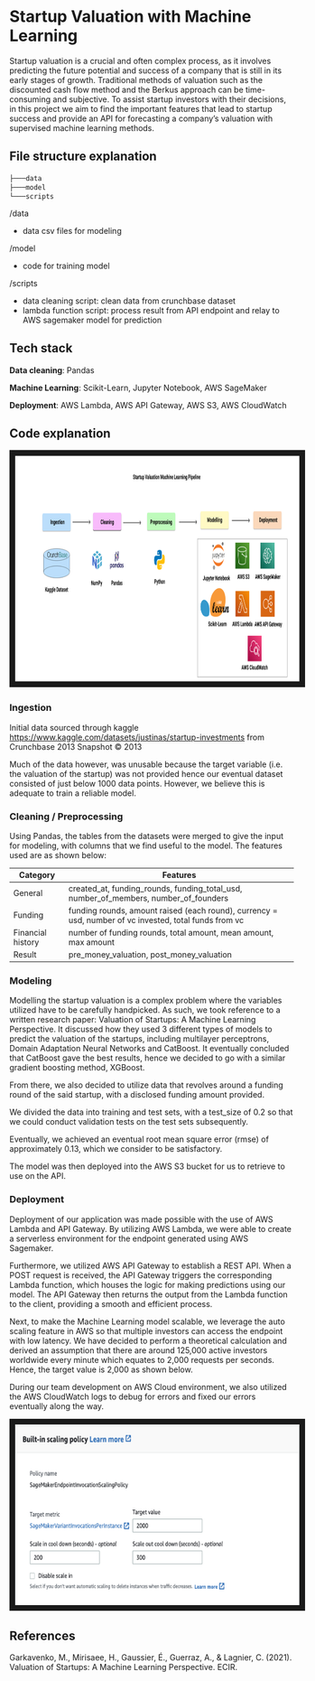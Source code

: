 # Startup Valuation with Machine Learning

Startup valuation is a crucial and often complex process, as it involves predicting the future potential and success of a company that is still in its early stages of growth. Traditional methods of valuation such as the discounted cash flow method and the Berkus approach can be time-consuming and subjective. To assist startup investors with their decisions, in this project we aim to find the important features that lead to startup success and provide an API for forecasting a company’s valuation with supervised machine learning methods.

## File structure explanation

```
├───data
├───model
└───scripts
```
/data
 - data csv files for modeling 

/model
 - code for training model

/scripts
 - data cleaning script: clean data from crunchbase dataset
 - lambda function script: process result from API endpoint and relay to AWS sagemaker model for prediction

## Tech stack

**Data cleaning**: Pandas

**Machine Learning**: Scikit-Learn, Jupyter Notebook, AWS SageMaker

**Deployment**: AWS Lambda, AWS API Gateway, AWS S3, AWS CloudWatch

## Code explanation

<img src="./pictures/Machine Learning Pipeline.png" alt="Machine Learning Pipeline" width="1000" height="400" border="10" />

### Ingestion

Initial data sourced through kaggle https://www.kaggle.com/datasets/justinas/startup-investments from Crunchbase 2013 Snapshot © 2013

Much of the data however, was unusable because the target variable (i.e. the valuation of the startup) was not provided hence our eventual dataset consisted of just below 1000 data points. However, we believe this is adequate to train a reliable model.

### Cleaning / Preprocessing

Using Pandas, the tables from the datasets were merged to give the input for modeling, with columns that we find useful to the model. The features used are as shown below:

| Category | Features |
| --- | --- |
| General | created_at, funding_rounds, funding_total_usd, number_of_members, number_of_founders |
| Funding | funding rounds, amount raised (each round), currency = usd, number of vc invested, total funds from vc |
| Financial history | number of funding rounds, total amount, mean amount, max amount |
| Result | pre_money_valuation, post_money_valuation |

### Modeling

Modelling the startup valuation is a complex problem where the variables utilized have to be carefully handpicked. As such, we took reference to a written research paper: Valuation of Startups: A Machine Learning Perspective. It discussed how they used 3 different types of models to predict the valuation of the startups, including multilayer perceptrons, Domain Adaptation Neural Networks and CatBoost. It eventually concluded that CatBoost gave the best results, hence we decided to go with a similar gradient boosting method, XGBoost.

From there, we also decided to utilize data that revolves around a funding round of the said startup, with a disclosed funding amount provided. 

We divided the data into training and test sets, with a test_size of 0.2 so that we could conduct validation tests on the test sets subsequently.

Eventually, we achieved an eventual root mean square error (rmse) of approximately 0.13, which we consider to be satisfactory.

The model was then deployed into the AWS S3 bucket for us to retrieve to use on the API.

### Deployment

Deployment of our application was made possible with the use of AWS Lambda and API Gateway. By utilizing AWS Lambda, we were able to create a serverless environment for the endpoint generated using AWS Sagemaker.

Furthermore, we utilized AWS API Gateway to establish a REST API. When a POST request is received, the API Gateway triggers the corresponding Lambda function, which houses the logic for making predictions using our model. The API Gateway then returns the output from the Lambda function to the client, providing a smooth and efficient process.

Next, to make the Machine Learning model scalable, we leverage the auto scaling feature in AWS so that multiple investors can access the endpoint with low latency. We have decided to perform a theoretical calculation and derived an assumption that there are around 125,000 active investors worldwide every minute which equates to 2,000 requests per seconds. Hence, the target value is 2,000 as shown below.

During our team development on AWS Cloud environment, we also utilized the AWS CloudWatch logs to debug for errors and fixed our errors eventually along the way.
 
 <img src="./pictures/Autoscaling.png" alt="autoscaling" width="640" height="320" border="10" />

## References

Garkavenko, M., Mirisaee, H., Gaussier, É., Guerraz, A., & Lagnier, C. (2021). Valuation of Startups: A Machine Learning Perspective. ECIR.
